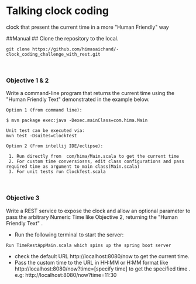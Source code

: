 # Talking clock coding  
clock that present the current time in a more "Human Friendly" way


##Manual ##
Clone the repository to the local.

```angular2html
git clone https://github.com/himasaichand/-clock_coding_challenge_with_rest.git
```

<br>

### Objective  1  &  2 
Write a command-line program that returns the current time using the "Human Friendly Text" demonstrated in the example below.

```angular2html
Option 1 (from command line):

$ mvn package exec:java -Dexec.mainClass=com.hima.Main

Unit test can be executed via:
mvn test -Dsuites=ClockTest
```

```angular2html
Option 2 (From intellij IDE/eclipse):

 1. Run directly from  com/hima/Main.scala to get the current time
 2. For custom time conversiosns, edit class configurations and pass required time as argument to main class(Main.scala) 
 3. For unit tests run ClockTest.scala
```

<br>



### Objective 3 ###
Write a REST service to expose the clock and allow an optional parameter to pass the arbitrary Numeric Time like Objective 2, returning the "Human Friendly Text" .

* Run the following terminal to start the server:

```angular2html
Run TimeRestAppMain.scala which spins up the spring boot server
```
* check the default URL http://localhost:8080/now to get the current time.
* Pass the custom time to the URL in HH:MM or H:MM format like http://localhost:8080/now?time=[specify time] to get the specified time .
  e.g: http://localhost:8080/now?time=11:30



